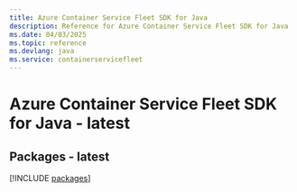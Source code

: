 ```yaml
---
title: Azure Container Service Fleet SDK for Java
description: Reference for Azure Container Service Fleet SDK for Java
ms.date: 04/03/2025
ms.topic: reference
ms.devlang: java
ms.service: containerservicefleet
---
```

# Azure Container Service Fleet SDK for Java - latest
## Packages - latest
[!INCLUDE [packages](container-service-fleet-index.md)]
